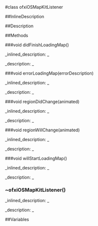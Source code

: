 #class ofxiOSMapKitListener


<!--
_visible: True_
_advanced: False_
_istemplated: False_
-->

##InlineDescription






##Description





##Methods



###void didFinishLoadingMap()

<!--
_syntax: didFinishLoadingMap()_
_name: didFinishLoadingMap_
_returns: void_
_returns_description: _
_parameters: _
_access: public_
_version_started: 0.8.0_
_version_deprecated: _
_summary: _
_constant: False_
_static: False_
_visible: True_
_advanced: False_
-->

_inlined_description: _








_description: _







<!----------------------------------------------------------------------------->

###void errorLoadingMap(errorDescription)

<!--
_syntax: errorLoadingMap(errorDescription)_
_name: errorLoadingMap_
_returns: void_
_returns_description: _
_parameters: string errorDescription_
_access: public_
_version_started: 0.8.0_
_version_deprecated: _
_summary: _
_constant: False_
_static: False_
_visible: True_
_advanced: False_
-->

_inlined_description: _








_description: _







<!----------------------------------------------------------------------------->

###void regionDidChange(animated)

<!--
_syntax: regionDidChange(animated)_
_name: regionDidChange_
_returns: void_
_returns_description: _
_parameters: bool animated_
_access: public_
_version_started: 0.8.0_
_version_deprecated: _
_summary: _
_constant: False_
_static: False_
_visible: True_
_advanced: False_
-->

_inlined_description: _








_description: _







<!----------------------------------------------------------------------------->

###void regionWillChange(animated)

<!--
_syntax: regionWillChange(animated)_
_name: regionWillChange_
_returns: void_
_returns_description: _
_parameters: bool animated_
_access: public_
_version_started: 0.8.0_
_version_deprecated: _
_summary: _
_constant: False_
_static: False_
_visible: True_
_advanced: False_
-->

_inlined_description: _








_description: _







<!----------------------------------------------------------------------------->

###void willStartLoadingMap()

<!--
_syntax: willStartLoadingMap()_
_name: willStartLoadingMap_
_returns: void_
_returns_description: _
_parameters: _
_access: public_
_version_started: 0.8.0_
_version_deprecated: _
_summary: _
_constant: False_
_static: False_
_visible: True_
_advanced: False_
-->

_inlined_description: _








_description: _







<!----------------------------------------------------------------------------->

### ~ofxiOSMapKitListener()

<!--
_syntax: ~ofxiOSMapKitListener()_
_name: ~ofxiOSMapKitListener_
_returns: _
_returns_description: _
_parameters: _
_access: public_
_version_started: 0.8.0_
_version_deprecated: _
_summary: _
_constant: False_
_static: False_
_visible: True_
_advanced: False_
-->

_inlined_description: _








_description: _







<!----------------------------------------------------------------------------->

##Variables



